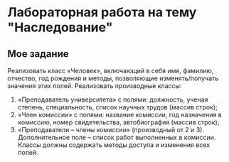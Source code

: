 # Лабораторная работа на тему "Наследование"

## Мое задание

 Реализовать класс «Человек», включающий в себя имя, фамилию, отчество, год рождения и методы, позволяющие изменять/получать значения этих полей.
Реализовать производные классы:
1) «Преподаватель университета» с полями: должность, ученая степень, специальность, список научных трудов (массив строк);
2) «Член комиссии» с полями: название комиссии, год назначения в комиссию, номер свидетельства, автобиография (массив строк);
3) «Преподаватели – члены комиссии» (производный от 2 и 3). Дополнительное поле – список работ выполненных в комиссии.
Классы должны содержать методы доступа и изменения всех полей.

